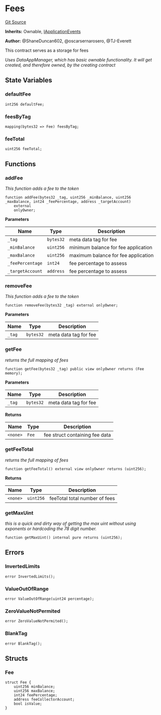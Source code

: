 # Fees
[Git Source](https://github.com/thrackle-io/rules-protocol/blob/4e5c0bf97c314267dd6acccac5053bfaa6859607/src/token/data/Fees.sol)

**Inherits:**
Ownable, [IApplicationEvents](/src/interfaces/IEvents.sol/interface.IApplicationEvents.md)

**Author:**
@ShaneDuncan602, @oscarsernarosero, @TJ-Everett

This contract serves as a storage for fees

*Uses DataAppManager, which has basic ownable functionality. It will get created, and therefore owned, by the creating contract*


## State Variables
### defaultFee

```solidity
int256 defaultFee;
```


### feesByTag

```solidity
mapping(bytes32 => Fee) feesByTag;
```


### feeTotal

```solidity
uint256 feeTotal;
```


## Functions
### addFee

*This function adds a fee to the token*


```solidity
function addFee(bytes32 _tag, uint256 _minBalance, uint256 _maxBalance, int24 _feePercentage, address _targetAccount)
    external
    onlyOwner;
```
**Parameters**

|Name|Type|Description|
|----|----|-----------|
|`_tag`|`bytes32`|meta data tag for fee|
|`_minBalance`|`uint256`|minimum balance for fee application|
|`_maxBalance`|`uint256`|maximum balance for fee application|
|`_feePercentage`|`int24`|fee percentage to assess|
|`_targetAccount`|`address`|fee percentage to assess|


### removeFee

*This function adds a fee to the token*


```solidity
function removeFee(bytes32 _tag) external onlyOwner;
```
**Parameters**

|Name|Type|Description|
|----|----|-----------|
|`_tag`|`bytes32`|meta data tag for fee|


### getFee

*returns the full mapping of fees*


```solidity
function getFee(bytes32 _tag) public view onlyOwner returns (Fee memory);
```
**Parameters**

|Name|Type|Description|
|----|----|-----------|
|`_tag`|`bytes32`|meta data tag for fee|

**Returns**

|Name|Type|Description|
|----|----|-----------|
|`<none>`|`Fee`|fee struct containing fee data|


### getFeeTotal

*returns the full mapping of fees*


```solidity
function getFeeTotal() external view onlyOwner returns (uint256);
```
**Returns**

|Name|Type|Description|
|----|----|-----------|
|`<none>`|`uint256`|feeTotal total number of fees|


### getMaxUint

*this is a quick and dirty way of getting the max uint without using exponents or hardcoding the 78 digit number.*


```solidity
function getMaxUint() internal pure returns (uint256);
```

## Errors
### InvertedLimits

```solidity
error InvertedLimits();
```

### ValueOutOfRange

```solidity
error ValueOutOfRange(uint24 percentage);
```

### ZeroValueNotPermited

```solidity
error ZeroValueNotPermited();
```

### BlankTag

```solidity
error BlankTag();
```

## Structs
### Fee

```solidity
struct Fee {
    uint256 minBalance;
    uint256 maxBalance;
    int24 feePercentage;
    address feeCollectorAccount;
    bool isValue;
}
```

